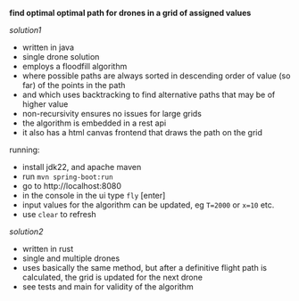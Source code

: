 **find optimal optimal path for drones in a grid of assigned values**

*solution1*
* written in java
* single drone solution
* employs a floodfill algorithm
* where possible paths are always sorted in descending order of value (so far) of the points in the path
* and which uses backtracking to find alternative paths that may be of higher value
* non-recursivity ensures no issues for large grids
* the algorithm is embedded in a rest api
* it also has a html canvas frontend that draws the path on the grid

running:
* install jdk22, and apache maven
* run `mvn spring-boot:run`
* go to http://localhost:8080
* in the console in the ui type `fly` [enter]
* input values for the algorithm can be updated, eg `T=2000` or `x=10` etc.
* use `clear` to refresh

*solution2*
* written in rust
* single and multiple drones
* uses basically the same method, but after a definitive flight path is calculated, the grid is updated for the next drone
* see tests and main for validity of the algorithm
